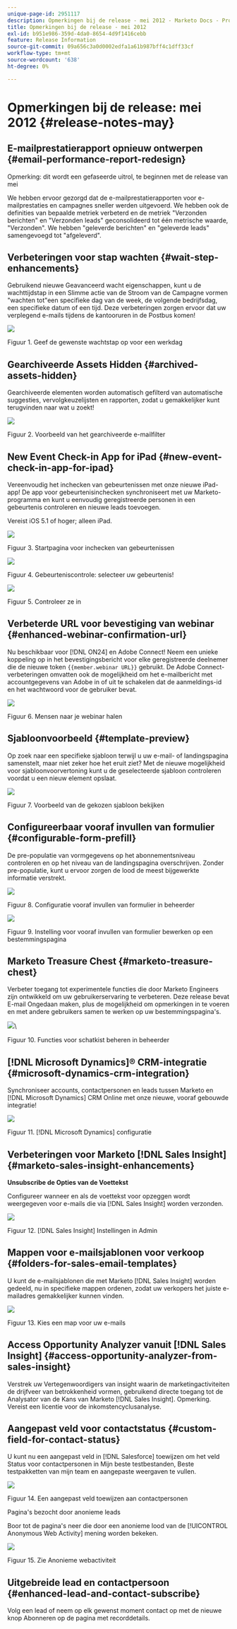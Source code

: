 ```yaml
---
unique-page-id: 2951117
description: Opmerkingen bij de release - mei 2012 - Marketo Docs - Productdocumentatie
title: Opmerkingen bij de release - mei 2012
exl-id: b951e986-359d-4da0-8654-4d9f1416cebb
feature: Release Information
source-git-commit: 09a656c3a0d0002edfa1a61b987bff4c1dff33cf
workflow-type: tm+mt
source-wordcount: '638'
ht-degree: 0%

---
```


# Opmerkingen bij de release: mei 2012 {#release-notes-may}

## E-mailprestatierapport opnieuw ontwerpen {#email-performance-report-redesign}

Opmerking: dit wordt een gefaseerde uitrol, te beginnen met de release van mei

We hebben ervoor gezorgd dat de e-mailprestatierapporten voor e-mailprestaties en campagnes sneller werden uitgevoerd. We hebben ook de definities van bepaalde metriek verbeterd en de metriek &quot;Verzonden berichten&quot; en &quot;Verzonden leads&quot; geconsolideerd tot één metrische waarde, &quot;Verzonden&quot;. We hebben &quot;geleverde berichten&quot; en &quot;geleverde leads&quot; samengevoegd tot &quot;afgeleverd&quot;.

## Verbeteringen voor stap wachten {#wait-step-enhancements}

Gebruikend nieuwe Geavanceerd wacht eigenschappen, kunt u de wachttijdstap in een Slimme actie van de Stroom van de Campagne vormen &quot;wachten tot&quot;een specifieke dag van de week, de volgende bedrijfsdag, een specifieke datum of een tijd. Deze verbeteringen zorgen ervoor dat uw verplegend e-mails tijdens de kantooruren in de Postbus komen!

![](assets/image2014-9-23-10-3a14-3a13.png)

Figuur 1. Geef de gewenste wachtstap op voor een werkdag

## Gearchiveerde Assets Hidden {#archived-assets-hidden}

Gearchiveerde elementen worden automatisch gefilterd van automatische suggesties, vervolgkeuzelijsten en rapporten, zodat u gemakkelijker kunt terugvinden naar wat u zoekt!

![](assets/image2014-9-23-10-3a14-3a28.png)

Figuur 2. Voorbeeld van het gearchiveerde e-mailfilter

## New Event Check-in App for iPad {#new-event-check-in-app-for-ipad}

Vereenvoudig het inchecken van gebeurtenissen met onze nieuwe iPad-app! De app voor gebeurtenisinchecken synchroniseert met uw Marketo-programma en kunt u eenvoudig geregistreerde personen in een gebeurtenis controleren en nieuwe leads toevoegen.

Vereist iOS 5.1 of hoger; alleen iPad.

![](assets/image2014-9-23-10-3a14-3a46.png)

Figuur 3. Startpagina voor inchecken van gebeurtenissen

![](assets/image2014-9-23-10-3a15-3a6.png)

Figuur 4. Gebeurteniscontrole: selecteer uw gebeurtenis!

![](assets/image2014-9-23-10-3a15-3a27.png)

Figuur 5. Controleer ze in

## Verbeterde URL voor bevestiging van webinar {#enhanced-webinar-confirmation-url}

Nu beschikbaar voor [!DNL ON24] en Adobe Connect! Neem een unieke koppeling op in het bevestigingsbericht voor elke geregistreerde deelnemer die de nieuwe token `{{member.webinar URL}}` gebruikt. De Adobe Connect-verbeteringen omvatten ook de mogelijkheid om het e-mailbericht met accountgegevens van Adobe in of uit te schakelen dat de aanmeldings-id en het wachtwoord voor de gebruiker bevat.

![](assets/image2014-9-23-10-3a15-3a44.png)

Figuur 6. Mensen naar je webinar halen

## Sjabloonvoorbeeld {#template-preview}

Op zoek naar een specifieke sjabloon terwijl u uw e-mail- of landingspagina samenstelt, maar niet zeker hoe het eruit ziet? Met de nieuwe mogelijkheid voor sjabloonvoorvertoning kunt u de geselecteerde sjabloon controleren voordat u een nieuw element opslaat.

![](assets/image2014-9-23-10-3a16-3a4.png)

Figuur 7. Voorbeeld van de gekozen sjabloon bekijken

## Configureerbaar vooraf invullen van formulier {#configurable-form-prefill}

De pre-populatie van vormgegevens op het abonnementsniveau controleren en op het niveau van de landingspagina overschrijven. Zonder pre-populatie, kunt u ervoor zorgen de lood de meest bijgewerkte informatie verstrekt.

![](assets/image2014-9-23-10-3a16-3a22.png)

Figuur 8. Configuratie vooraf invullen van formulier in beheerder

![](assets/image2014-9-23-10-3a16-3a34.png)

Figuur 9. Instelling voor vooraf invullen van formulier bewerken op een bestemmingspagina

## Marketo Treasure Chest {#marketo-treasure-chest}

Verbeter toegang tot experimentele functies die door Marketo Engineers zijn ontwikkeld om uw gebruikerservaring te verbeteren. Deze release bevat E-mail Ongedaan maken, plus de mogelijkheid om opmerkingen in te voeren en met andere gebruikers samen te werken op uw bestemmingspagina&#39;s.

![](assets/image2014-9-23-10-3a16-3a51.png)\

Figuur 10. Functies voor schatkist beheren in beheerder

## [!DNL Microsoft Dynamics]® CRM-integratie {#microsoft-dynamics-crm-integration}

Synchroniseer accounts, contactpersonen en leads tussen Marketo en [!DNL Microsoft Dynamics] CRM Online met onze nieuwe, vooraf gebouwde integratie!

![](assets/image2014-9-23-10-3a17-3a6.png)

Figuur 11. [!DNL Microsoft Dynamics] configuratie

## Verbeteringen voor Marketo [!DNL Sales Insight] {#marketo-sales-insight-enhancements}

**Unsubscribe de Opties van de Voettekst**

Configureer wanneer en als de voettekst voor opzeggen wordt weergegeven voor e-mails die via [!DNL Sales Insight] worden verzonden.

![](assets/image2014-9-23-10-3a17-3a20.png)

Figuur 12. [!DNL Sales Insight] Instellingen in Admin

## Mappen voor e-mailsjablonen voor verkoop {#folders-for-sales-email-templates}

U kunt de e-mailsjablonen die met Marketo [!DNL Sales Insight] worden gedeeld, nu in specifieke mappen ordenen, zodat uw verkopers het juiste e-mailadres gemakkelijker kunnen vinden.

![](assets/image2014-9-23-10-3a17-3a35.png)

Figuur 13. Kies een map voor uw e-mails

## Access Opportunity Analyzer vanuit [!DNL Sales Insight] {#access-opportunity-analyzer-from-sales-insight}

Verstrek uw Vertegenwoordigers van insight waarin de marketingactiviteiten de drijfveer van betrokkenheid vormen, gebruikend directe toegang tot de Analysator van de Kans van Marketo [!DNL Sales Insight]. Opmerking. Vereist een licentie voor de inkomstencyclusanalyse.

## Aangepast veld voor contactstatus {#custom-field-for-contact-status}

U kunt nu een aangepast veld in [!DNL Salesforce] toewijzen om het veld Status voor contactpersonen in Mijn beste testbestanden, Beste testpakketten van mijn team en aangepaste weergaven te vullen.

![](assets/image2014-9-23-10-3a17-3a47.png)

Figuur 14. Een aangepast veld toewijzen aan contactpersonen

Pagina&#39;s bezocht door anonieme leads

Boor tot de pagina&#39;s neer die door een anonieme lood van de [!UICONTROL Anonymous Web Activity] mening worden bekeken.

![](assets/image2014-9-23-10-3a17-3a59.png)

Figuur 15. Zie Anonieme webactiviteit

## Uitgebreide lead en contactpersoon {#enhanced-lead-and-contact-subscribe}

Volg een lead of neem op elk gewenst moment contact op met de nieuwe knop Abonneren op de pagina met recorddetails.
